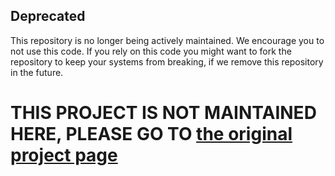 ## Deprecated

This repository is no longer being actively maintained. We encourage you to not use this code.
If you rely on this code you might want to fork the repository to keep your systems from breaking, if we remove this repository in the future.


THIS PROJECT IS NOT MAINTAINED HERE, PLEASE GO TO [the original project page](https://github.com/thecodeassassin/bootstrap-remote-data)
=====================
